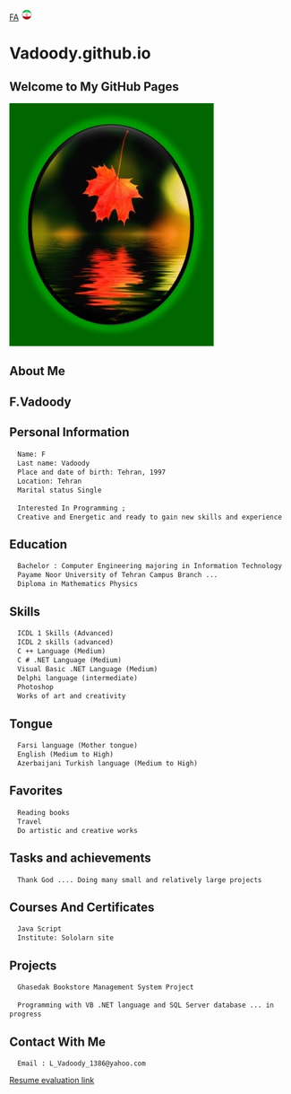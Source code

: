 

[FA](https://vadoody.github.io/) <img src="img/Iran.png" width="20" height="20"/></a>

<p align="right">


# Vadoody.github.io



## Welcome to  My GitHub Pages

<img src="https://raw.githubusercontent.com/Vadoody/Vadoody.github.io/main/U100.jpg">



## About Me

## F.Vadoody

## Personal Information

      Name: F
      Last name: Vadoody
      Place and date of birth: Tehran, 1997
      Location: Tehran
      Marital status Single

      Interested In Programming ; 
      Creative and Energetic and ready to gain new skills and experience

## Education

      Bachelor : Computer Engineering majoring in Information Technology
      Payame Noor University of Tehran Campus Branch ...
      Diploma in Mathematics Physics

## Skills

      ICDL 1 Skills (Advanced)
      ICDL 2 skills (advanced)
      C ++ Language (Medium)
      C # .NET Language (Medium)
      Visual Basic .NET Language (Medium)
      Delphi language (intermediate)
      Photoshop
      Works of art and creativity

## Tongue

      Farsi language (Mother tongue)
      English (Medium to High)
      Azerbaijani Turkish language (Medium to High)
      
## Favorites

      Reading books
      Travel
      Do artistic and creative works

## Tasks and achievements

      Thank God .... Doing many small and relatively large projects
  
## Courses And Certificates

      Java Script
      Institute: Sololarn site

## Projects

      Ghasedak Bookstore Management System Project

      Programming with VB .NET language and SQL Server database ... in progress

## Contact With Me

      Email : L_Vadoody_1386@yahoo.com

   [Resume evaluation link](https://github.com/zahramahan/zahramahan.github.io/blob/c97291ea3ff79033f40d8299f92d5f5595268878/ZM_CV_CheckList_AR_3983%20(1).pdf)
   
</p>

